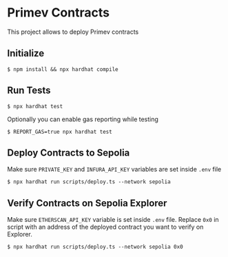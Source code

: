 # Primev Contracts

This project allows to deploy Primev contracts

## Initialize

```
$ npm install && npx hardhat compile
```

## Run Tests

```
$ npx hardhat test
```

Optionally you can enable gas reporting while testing

```
$ REPORT_GAS=true npx hardhat test
```

## Deploy Contracts to Sepolia

Make sure `PRIVATE_KEY` and `INFURA_API_KEY` variables are set inside `.env` file

```
$ npx hardhat run scripts/deploy.ts --network sepolia
```

## Verify Contracts on Sepolia Explorer

Make sure `ETHERSCAN_API_KEY` variable is set inside `.env` file. Replace `0x0` in script with an address of the deployed contract you want to verify on Explorer.

```
$ npx hardhat run scripts/deploy.ts --network sepolia 0x0
```

